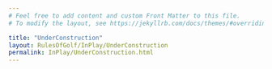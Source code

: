 ```yaml
---
# Feel free to add content and custom Front Matter to this file.
# To modify the layout, see https://jekyllrb.com/docs/themes/#overriding-theme-defaults

title: "UnderConstruction"
layout: RulesOfGolf/InPlay/UnderConstruction
permalink: InPlay/UnderConstruction.html
---
```

